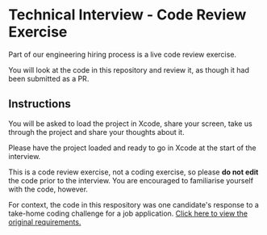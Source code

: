 # Technical Interview - Code Review Exercise

Part of our engineering hiring process is a live code review exercise. 

You will look at the code in this repository and review it, as though it had been submitted as a PR.

## Instructions

You will be asked to load the project in Xcode, share your screen, take us through the project and share your thoughts about it.

Please have the project loaded and ready to go in Xcode at the start of the interview. 

This is a code review exercise, not a coding exercise, so please **do not edit** the code prior to the interview. You are encouraged to familiarise yourself with the code, however.

For context, the code in this respository was one candidate's response to a take-home coding challenge for a job application. [Click here to view the original requirements.](https://github.com/Medibank/coding-challenge-ios/tree/69b7ac75a678fa93d5095a751dac91fbbadc2e03)
